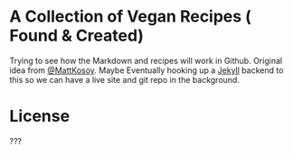 # A Collection of Vegan Recipes ( Found & Created)

Trying to see how the Markdown and recipes will work in Github.
Original idea from [@MattKosoy](https://github.com/MattKosoy).
Maybe Eventually hooking up a [Jekyll](http://jekyllrb.com)
backend to this so we can have a live site and git repo in the background.

# License

???
